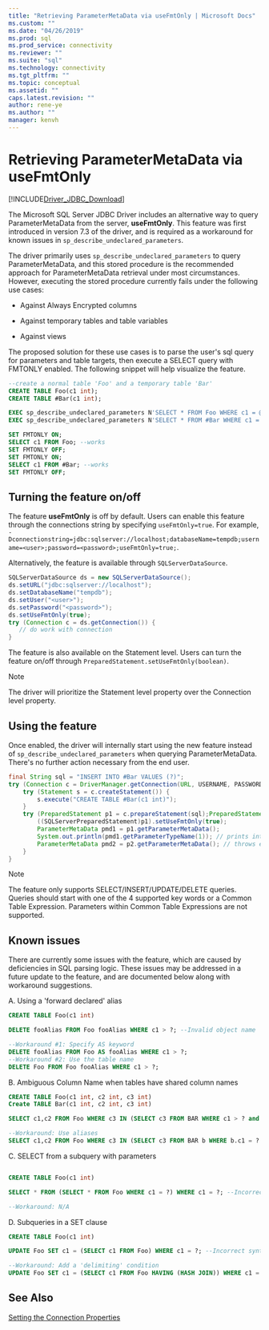 ```yaml
---
title: "Retrieving ParameterMetaData via useFmtOnly | Microsoft Docs"
ms.custom: ""
ms.date: "04/26/2019"
ms.prod: sql
ms.prod_service: connectivity
ms.reviewer: ""
ms.suite: "sql"
ms.technology: connectivity
ms.tgt_pltfrm: ""
ms.topic: conceptual
ms.assetid: ""
caps.latest.revision: ""
author: rene-ye
ms.author: ""
manager: kenvh
---
```

# Retrieving ParameterMetaData via useFmtOnly
[!INCLUDE[Driver_JDBC_Download](../../includes/driver_jdbc_download.md)]

  The Microsoft SQL Server JDBC Driver includes an alternative way to query ParameterMetaData from the server, **useFmtOnly**. This feature was first introduced in version 7.3 of the driver, and is required as a workaround for known issues in `sp_describe_undeclared_parameters`.
  
  The driver primarily uses `sp_describe_undeclared_parameters` to query ParameterMetaData, and this stored procedure is the recommended approach for ParameterMetaData retrieval under most circumstances. However, executing the stored procedure currently fails under the following use cases:
  
-   Against Always Encrypted columns
  
-   Against temporary tables and table variables
  
-   Against views 
  
  The proposed solution for these use cases is to parse the user's sql query for parameters and table targets, then execute a SELECT query with FMTONLY enabled. The following snippet will help visualize the feature.
  
```sql
--create a normal table 'Foo' and a temporary table 'Bar'
CREATE TABLE Foo(c1 int);
CREATE TABLE #Bar(c1 int);

EXEC sp_describe_undeclared_parameters N'SELECT * FROM Foo WHERE c1 = @p0' --works fine
EXEC sp_describe_undeclared_parameters N'SELECT * FROM #Bar WHERE c1 = @p0' --fails with "Invalid object name '#Bar'"

SET FMTONLY ON;
SELECT c1 FROM Foo; --works
SET FMTONLY OFF;
SET FMTONLY ON;
SELECT c1 FROM #Bar; --works
SET FMTONLY OFF;
```
 
## Turning the feature on/off 
 The feature **useFmtOnly** is off by default. Users can enable this feature through the connections string by specifying `useFmtOnly=true`. For example, `-Dconnectionstring=jdbc:sqlserver://localhost;databaseName=tempdb;username=<user>;password=<password>;useFmtOnly=true;`.
 
 Alternatively, the feature is available through `SQLServerDataSource`.
 ```java
SQLServerDataSource ds = new SQLServerDataSource();
ds.setURL("jdbc:sqlserver://localhost");
ds.setDatabaseName("tempdb");
ds.setUser("<user>");
ds.setPassword("<password>");
ds.setUseFmtOnly(true);
try (Connection c = ds.getConnection()) {
	// do work with connection
}
 ```
 
 The feature is also available on the Statement level. Users can turn the feature on/off through `PreparedStatement.setUseFmtOnly(boolean)`.
> [!NOTE]  
>  The driver will prioritize the Statement level property over the Connection level property.

## Using the feature
  Once enabled, the driver will internally start using the new feature instead of `sp_describe_undeclared_parameters` when querying ParameterMetaData. There's no further action necessary from the end user.
```java
final String sql = "INSERT INTO #Bar VALUES (?)";
try (Connection c = DriverManager.getConnection(URL, USERNAME, PASSWORD)) {
	try (Statement s = c.createStatement()) {
		s.execute("CREATE TABLE #Bar(c1 int)");
	}
	try (PreparedStatement p1 = c.prepareStatement(sql);PreparedStatement p2 = c.prepareStatement(sql)) {
		((SQLServerPreparedStatement)p1).setUseFmtOnly(true);
		ParameterMetaData pmd1 = p1.getParameterMetaData();
		System.out.println(pmd1.getParameterTypeName(1)); // prints int
		ParameterMetaData pmd2 = p2.getParameterMetaData(); // throws exception, Invalid object name '#Bar'
	}
}
```
> [!NOTE]  
>  The feature only supports SELECT/INSERT/UPDATE/DELETE queries. Queries should start with one of the 4 supported key words or a Common Table Expression. Parameters within Common Table Expressions are not supported.

## Known issues
  There are currently some issues with the feature, which are caused by deficiencies in SQL parsing logic. These issues may be addressed in a future update to the feature, and are documented below along with workaround suggestions.
  
A. Using a 'forward declared' alias
```sql
CREATE TABLE Foo(c1 int)

DELETE fooAlias FROM Foo fooAlias WHERE c1 > ?; --Invalid object name 'fooAlias'

--Workaround #1: Specify AS keyword
DELETE fooAlias FROM Foo AS fooAlias WHERE c1 > ?;
--Workaround #2: Use the table name
DELETE Foo FROM Foo fooAlias WHERE c1 > ?;
```

B. Ambiguous Column Name when tables have shared column names
```sql
CREATE TABLE Foo(c1 int, c2 int, c3 int)
Create TABLE Bar(c1 int, c2 int, c3 int)

SELECT c1,c2 FROM Foo WHERE c3 IN (SELECT c3 FROM BAR WHERE c1 > ? and c2 < ? and c3 = ?); --Ambiguous Column Name

--Workaround: Use aliases
SELECT c1,c2 FROM Foo WHERE c3 IN (SELECT c3 FROM BAR b WHERE b.c1 = ? and b.c2 = ? and b.c3 = ?);
```

C. SELECT from a subquery with parameters
```sql

CREATE TABLE Foo(c1 int)

SELECT * FROM (SELECT * FROM Foo WHERE c1 = ?) WHERE c1 = ?; --Incorrect syntax near '?'

--Workaround: N/A
```

D. Subqueries in a SET clause
```sql
CREATE TABLE Foo(c1 int)

UPDATE Foo SET c1 = (SELECT c1 FROM Foo) WHERE c1 = ?; --Incorrect syntax near ')'

--Workaround: Add a 'delimiting' condition
UPDATE Foo SET c1 = (SELECT c1 FROM Foo HAVING (HASH JOIN)) WHERE c1 = ?;
```

## See Also  
 [Setting the Connection Properties](../../connect/jdbc/setting-the-connection-properties.md)  
  
  
